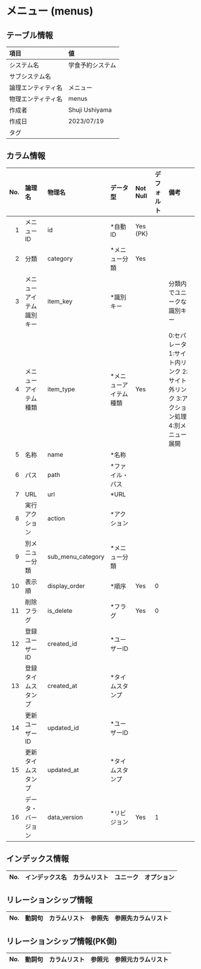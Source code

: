 # メニュー (menus)

## テーブル情報

| 項目                           | 値                                                                                                   |
|:-------------------------------|:-----------------------------------------------------------------------------------------------------|
| システム名                     | 学食予約システム                                                                                     |
| サブシステム名                 |                                                                                                      |
| 論理エンティティ名             | メニュー                                                                                             |
| 物理エンティティ名             | menus                                                                                                |
| 作成者                         | Shuji Ushiyama                                                                                       |
| 作成日                         | 2023/07/19                                                                                           |
| タグ                           |                                                                                                      |



## カラム情報

| No. | 論理名                         | 物理名                         | データ型                       | Not Null | デフォルト           | 備考                           |
|----:|:-------------------------------|:-------------------------------|:-------------------------------|:---------|:---------------------|:-------------------------------|
|   1 | メニューID                     | id                             | *自動ID                        | Yes (PK) |                      |                                |
|   2 | 分類                           | category                       | *メニュー分類                  | Yes      |                      |                                |
|   3 | メニューアイテム識別キー       | item_key                       | *識別キー                      |          |                      | 分類内でユニークな識別キー     |
|   4 | メニューアイテム種類           | item_type                      | *メニューアイテム種類          | Yes      |                      | 0:セパレータ 1:サイト内リンク 2:サイト外リンク 3:アクション処理 4:別メニュー展開 |
|   5 | 名称                           | name                           | *名称                          |          |                      |                                |
|   6 | パス                           | path                           | *ファイル・パス                |          |                      |                                |
|   7 | URL                            | url                            | *URL                           |          |                      |                                |
|   8 | 実行アクション                 | action                         | *アクション                    |          |                      |                                |
|   9 | 別メニュー分類                 | sub_menu_category              | *メニュー分類                  |          |                      |                                |
|  10 | 表示順                         | display_order                  | *順序                          | Yes      | 0                    |                                |
|  11 | 削除フラグ                     | is_delete                      | *フラグ                        | Yes      | 0                    |                                |
|  12 | 登録ユーザーID                 | created_id                     | *ユーザーID                    |          |                      |                                |
|  13 | 登録タイムスタンプ             | created_at                     | *タイムスタンプ                |          |                      |                                |
|  14 | 更新ユーザーID                 | updated_id                     | *ユーザーID                    |          |                      |                                |
|  15 | 更新タイムスタンプ             | updated_at                     | *タイムスタンプ                |          |                      |                                |
|  16 | データ・バージョン             | data_version                   | *リビジョン                    | Yes      | 1                    |                                |



## インデックス情報

| No. | インデックス名                 | カラムリスト                             | ユニーク   | オプション                     | 
|----:|:-------------------------------|:-----------------------------------------|:-----------|:-------------------------------|



## リレーションシップ情報

| No. | 動詞句                         | カラムリスト                             | 参照先                         | 参照先カラムリスト                       |
|----:|:-------------------------------|:-----------------------------------------|:-------------------------------|:-----------------------------------------|



## リレーションシップ情報(PK側)

| No. | 動詞句                         | カラムリスト                             | 参照元                         | 参照元カラムリスト                       |
|----:|:-------------------------------|:-----------------------------------------|:-------------------------------|:-----------------------------------------|


